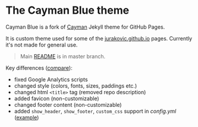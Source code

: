 # The Cayman Blue theme

Cayman Blue is a fork of [Cayman](https://github.com/pages-themes/cayman) Jekyll theme for GitHub Pages.

It is custom theme used for some of the [jurakovic.github.io](https://jurakovic.github.io) pages. Currently it's not made for general use.  

> Main [README](https://github.com/jurakovic/cayman-blue/blob/master/README.md) is in master branch.

Key differences ([compare](https://github.com/jurakovic/cayman-blue/compare/master...jurakovic:cayman-blue:cayman-blue?expand=1)):

- fixed Google Analytics scripts
- changed style (colors, fonts, sizes, paddings etc.)
- changed html `<title>` tag (removed repo description)
- added favicon (non-customizable)
- changed footer content (non-customizable)
- added `show_header`, `show_footer`, `custom_css` support in *config.yml* ([example](https://github.com/jurakovic/jurakovic.github.io/blob/master/_config.yml))

